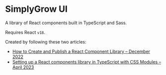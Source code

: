 # SimplyGrow UI

A library of React components built in TypeScript and Sass.

Requires React `v18`.

Created by following these two articles:

- [How to Create and Publish a React Component Library – December 2022](https://dev.to/alexeagleson/how-to-create-and-publish-a-react-component-library-2oe)
- [Setting up a React components library in TypeScript with CSS Modules – April 2023](https://revs.runtime-revolution.com/setting-up-a-react-components-library-in-typescript-with-css-modules-882a10c1d9e6)
